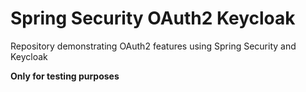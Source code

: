 # Spring Security OAuth2 Keycloak
Repository demonstrating OAuth2 features using Spring Security and Keycloak

<b>Only for testing purposes</b>
